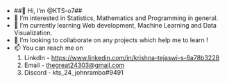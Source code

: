 - ##👋 Hi, I’m @KTS-o7##
- 👀 I’m interested in Statistics, Mathematics and Programming in general.
- 🌱 I’m currently learning Web development, Machine Learning and Data Visualization. 
- 💞️ I’m looking to collaborate on any projects which help me to learn !
- 📫 You can reach me on 
   1) LinkdIn - https://www.linkedin.com/in/krishna-tejaswi-s-8a78b3228
   2) Email   - thegreat24303@gmail.com
   3) Discord - kts_24_johnrambo#9491
      

<!---
KTS-o7/KTS-o7 is a ✨ special ✨ repository because its `README.md` (this file) appears on your GitHub profile.
You can click the Preview link to take a look at your changes.
--->
